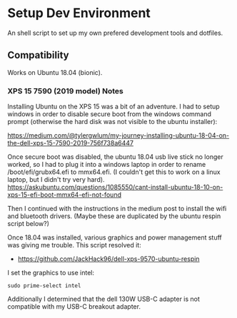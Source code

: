 # Setup Dev Environment

An shell script to set up my own prefered development tools and dotfiles.

## Compatibility

Works on Ubuntu 18.04 (bionic).

### XPS 15 7590 (2019 model) Notes

Installing Ubuntu on the XPS 15 was a bit of an adventure. I had to setup windows
in order to disable secure boot from the windows command prompt (otherwise the
hard disk was not visible to the ubuntu installer):

https://medium.com/@tylergwlum/my-journey-installing-ubuntu-18-04-on-the-dell-xps-15-7590-2019-756f738a6447

Once secure boot was disabled, the ubuntu 18.04 usb live stick no longer
worked, so I had to plug it into a windows laptop in order to rename
/boot/efi/grubx64.efi to mmx64.efi. (I couldn't get this to work on a linux
laptop, but I didn't try very hard).
https://askubuntu.com/questions/1085550/cant-install-ubuntu-18-10-on-xps-15-efi-boot-mmx64-efi-not-found

Then I continued with the instructions in the medium post to install the wifi and
bluetooth drivers. (Maybe these are duplicated by the ubuntu respin script below?)

Once 18.04 was installed, various graphics and power management stuff was
giving me trouble. This script resolved it:

* https://github.com/JackHack96/dell-xps-9570-ubuntu-respin

I set the graphics to use intel:

`sudo prime-select intel`

Additionally I determined that the dell 130W USB-C adapter is not compatible
with my USB-C breakout adapter.
